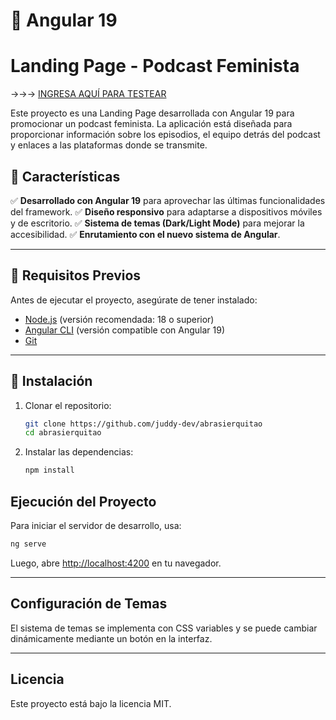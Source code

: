 # 🚀 Angular 19
# Landing Page - Podcast Feminista

→→→ [INGRESA AQUÍ PARA TESTEAR](https://juddy-dev.github.io/abrasierquitao/#/)

Este proyecto es una Landing Page desarrollada con Angular 19 para promocionar un podcast feminista. La aplicación está diseñada para proporcionar información sobre los episodios, el equipo detrás del podcast y enlaces a las plataformas donde se transmite.

## 📌 Características
✅ **Desarrollado con Angular 19** para aprovechar las últimas funcionalidades del framework.
✅ **Diseño responsivo** para adaptarse a dispositivos móviles y de escritorio.
✅ **Sistema de temas (Dark/Light Mode)** para mejorar la accesibilidad.
✅ **Enrutamiento con el nuevo sistema de Angular**.

---

## 🔧 Requisitos Previos
Antes de ejecutar el proyecto, asegúrate de tener instalado:
- [Node.js](https://nodejs.org/) (versión recomendada: 18 o superior)
- [Angular CLI](https://angular.io/cli) (versión compatible con Angular 19)
- [Git](https://git-scm.com/)

---

## 🚀 Instalación

1. Clonar el repositorio:
   ```bash
   git clone https://github.com/juddy-dev/abrasierquitao
   cd abrasierquitao
   ```
2. Instalar las dependencias:
   ```bash
   npm install
   ```

## Ejecución del Proyecto
Para iniciar el servidor de desarrollo, usa:
```bash
ng serve
```
Luego, abre [http://localhost:4200](http://localhost:4200) en tu navegador.

---

## Configuración de Temas
El sistema de temas se implementa con CSS variables y se puede cambiar dinámicamente mediante un botón en la interfaz.

---

## Licencia
Este proyecto está bajo la licencia MIT.


